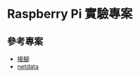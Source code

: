 # Raspberry Pi 實驗專案

## 參考專案
* [接腳](https://opendev2016.wordpress.com/2017/04/22/using-raspberry-pi-and-dth11-to-bulid-a-environment-monitor/)
* [netdata](https://github.com/xddxdd/netdata-dht11)
